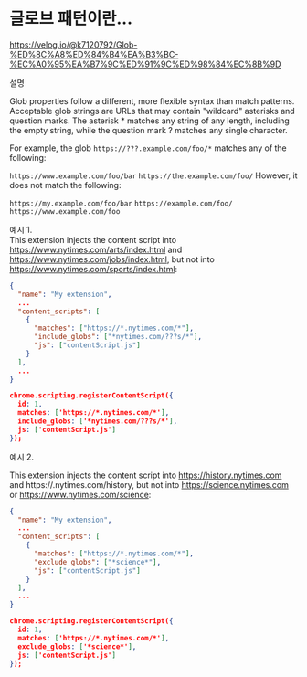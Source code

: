 # 글로브 패턴이란...

https://velog.io/@k7120792/Glob-%ED%8C%A8%ED%84%B4%EA%B3%BC-%EC%A0%95%EA%B7%9C%ED%91%9C%ED%98%84%EC%8B%9D

설명 

Glob properties follow a different, more flexible syntax than match patterns. Acceptable glob strings are URLs that may contain "wildcard" asterisks and question marks. The asterisk * matches any string of any length, including the empty string, while the question mark ? matches any single character.

For example, the glob `https://???.example.com/foo/*` matches any of the following:

`https://www.example.com/foo/bar`
`https://the.example.com/foo/`
However, it does not match the following:

`https://my.example.com/foo/bar`
`https://example.com/foo/`
`https://www.example.com/foo`

예시  1.  
This extension injects the content script into https://www.nytimes.com/arts/index.html and https://www.nytimes.com/jobs/index.html, but not into https://www.nytimes.com/sports/index.html:
```json
{
  "name": "My extension",
  ...
  "content_scripts": [
    {
      "matches": ["https://*.nytimes.com/*"],
      "include_globs": ["*nytimes.com/???s/*"],
      "js": ["contentScript.js"]
    }
  ],
  ...
}
```

```json
chrome.scripting.registerContentScript({
  id: 1,
  matches: ['https://*.nytimes.com/*'],
  include_globs: ['*nytimes.com/???s/*'],
  js: ['contentScript.js']
});
```

예시 2.

This extension injects the content script into https://history.nytimes.com and https://.nytimes.com/history, but not into https://science.nytimes.com or https://www.nytimes.com/science:
```json
{
  "name": "My extension",
  ...
  "content_scripts": [
    {
      "matches": ["https://*.nytimes.com/*"],
      "exclude_globs": ["*science*"],
      "js": ["contentScript.js"]
    }
  ],
  ...
}
```
```json
chrome.scripting.registerContentScript({
  id: 1,
  matches: ['https://*.nytimes.com/*'],
  exclude_globs: ['*science*'],
  js: ['contentScript.js']
});
```